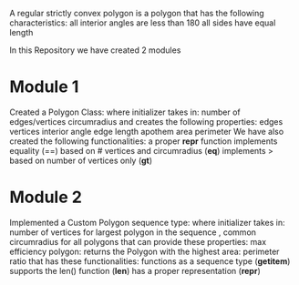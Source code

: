 A regular strictly convex polygon is a polygon that has the following characteristics:
all interior angles are less than 180
all sides have equal length

In this Repository we have created 2 modules 

Module 1
=========
Created a Polygon Class: where initializer takes in: number of edges/vertices circumradius
and creates the following properties:
edges
vertices
interior angle
edge length
apothem
area
perimeter
We have also created the following functionalities:
a proper __repr__ function
implements equality (==) based on # vertices and circumradius (__eq__)
implements > based on number of vertices only (__gt__)

Module 2
========

Implemented a Custom Polygon sequence type:
where initializer takes in:
number of vertices for largest polygon in the sequence , common circumradius for all polygons that can provide these properties:
max efficiency polygon: returns the Polygon with the highest area: perimeter ratio
that has these functionalities:
functions as a sequence type (__getitem__)
supports the len() function (__len__)
has a proper representation (__repr__)
